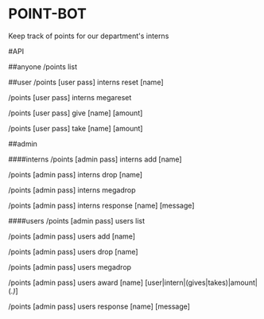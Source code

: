 # POINT-BOT
Keep track of points for our department's interns

#API

##anyone
/points list

##user
/points [user pass] interns reset [name]

/points [user pass] interns megareset 


/points [user pass] give [name] [amount]

/points [user pass] take [name] [amount] 


##admin

####interns
/points [admin pass] interns add [name]

/points [admin pass] interns drop [name]

/points [admin pass] interns megadrop

/points [admin pass] interns response [name] [message]

####users
/points [admin pass] users list

/points [admin pass] users add [name]

/points [admin pass] users drop [name]

/points [admin pass] users megadrop

/points [admin pass] users award [name] [user|intern|(gives|takes)|amount|(.*)*]

/points [admin pass] users response [name] [message]
